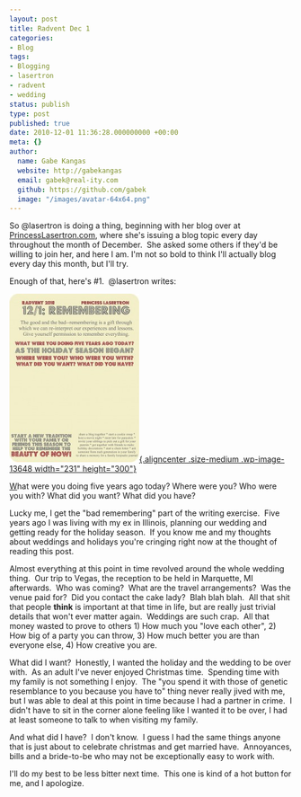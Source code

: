 ```yaml
---
layout: post
title: Radvent Dec 1
categories:
- Blog
tags:
- Blogging
- lasertron
- radvent
- wedding
status: publish
type: post
published: true
date: 2010-12-01 11:36:28.000000000 +00:00
meta: {}
author:
  name: Gabe Kangas
  website: http://gabekangas
  email: gabek@real-ity.com
  github: https://github.com/gabek
  image: "/images/avatar-64x64.png"
---
```

So \@lasertron is doing a thing, beginning with her blog over at [PrincessLasertron.com](http://www.princesslasertron.com), where she\'s issuing a blog topic every day throughout the month of December.  She asked some others if they\'d be willing to join her, and here I am. I\'m not so bold to think I\'ll actually blog every day this month, but I\'ll try.

Enough of that, here\'s \#1.  \@lasertron writes:

[![](/squarespace_images/static_50ce21f9e4b0a7200de38642_50d2a1a4e4b0fd42afd19a23_50d2a207e4b0fd42afd1a042_1355981319078__ "remembering_radvent"){.aligncenter .size-medium .wp-image-13648 width="231" height="300"}](http://static.squarespace.com/static/50ce21f9e4b0a7200de38642/50d2a1a4e4b0fd42afd19a23/50d2a207e4b0fd42afd1a03f/1355981319066/?format=original)

[W](http://static.squarespace.com/static/50ce21f9e4b0a7200de38642/50d2a1a4e4b0fd42afd19a23/50d2a207e4b0fd42afd1a03f/1355981319066/?format=original)hat were you doing five years ago today? Where were you? Who were you with?  What did you want? What did you have?

Lucky me, I get the \"bad remembering\" part of the writing exercise.   Five years ago I was living with my ex in Illinois, planning our wedding and getting ready for the holiday season.  If you know me and my thoughts about weddings and holidays you\'re cringing right now at the thought of reading this post.

Almost everything at this point in time revolved around the whole wedding thing.  Our trip to Vegas, the reception to be held in Marquette, MI afterwards.  Who was coming?  What are the travel arrangements?  Was the venue paid for?  Did you contact the cake lady?   Blah blah blah.  All that shit that people **think** is important at that time in life, but are really just trivial details that won\'t ever matter again.  Weddings are such crap.  All that money wasted to prove to others 1) How much you \"love each other\", 2) How big of a party you can throw, 3) How much better you are than everyone else, 4) How creative you are.

What did I want?  Honestly, I wanted the holiday and the wedding to be over with.  As an adult I\'ve never enjoyed Christmas time.  Spending time with my family is not something I enjoy.  The \"you spend it with those of genetic resemblance to you because you have to\" thing never really jived with me, but I was able to deal at this point in time because I had a partner in crime.  I didn\'t have to sit in the corner alone feeling like I wanted it to be over, I had at least someone to talk to when visiting my family.

And what did I have?  I don\'t know.  I guess I had the same things anyone that is just about to celebrate christmas and get married have.   Annoyances, bills and a bride-to-be who may not be exceptionally easy to work with.

I\'ll do my best to be less bitter next time.  This one is kind of a hot button for me, and I apologize.
